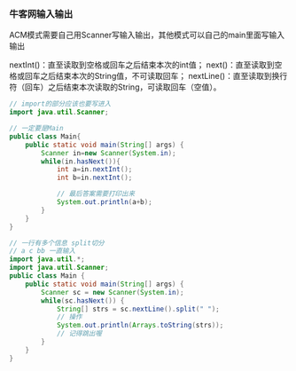 ### 牛客网输入输出

ACM模式需要自己用Scanner写输入输出，其他模式可以自己的main里面写输入输出

nextInt()：直至读取到空格或回车之后结束本次的int值；
next()：直至读取到空格或回车之后结束本次的String值，不可读取回车；
nextLine()：直至读取到换行符（回车）之后结束本次读取的String，可读取回车（空值）。

```Java
// import的部分应该也要写进入
import java.util.Scanner;

// 一定要是Main 
public class Main{
    public static void main(String[] args) {
        Scanner in=new Scanner(System.in);
        while(in.hasNext()){
            int a=in.nextInt();
            int b=in.nextInt();

            // 最后答案需要打印出来
            System.out.println(a+b);
        }
    }
}
```

```Java
// 一行有多个信息 split切分
// a c bb 一直输入
import java.util.*;
import java.util.Scanner;
public class Main {
    public static void main(String[] args) {
        Scanner sc = new Scanner(System.in);
        while(sc.hasNext()) {
            String[] strs = sc.nextLine().split(" ");
            // 操作
            System.out.println(Arrays.toString(strs));
            // 记得跳出喔
        }
    }
}
```